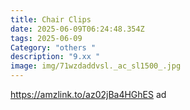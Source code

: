 ```yaml
---
title: Chair Clips
date: 2025-06-09T06:24:48.354Z
tags: 2025-06-09
Category: "others "
description: "9.xx "
image: img/71wzdaddvsl._ac_sl1500_.jpg
---
```

https://amzlink.to/az02jBa4HGhES  ad